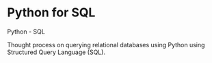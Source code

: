 # Python for SQL
Python - SQL


Thought process on querying relational databases using Python using Structured Query Language (SQL).


